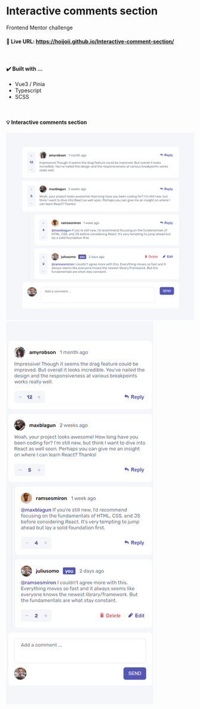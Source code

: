 # Interactive comments section

Frontend Mentor challenge

#### :rocket: Live URL: https://hoijoii.github.io/Interactive-comment-section/

<br>

#### :heavy_check_mark: Built with ...
- Vue3 / Pinia
- Typescript
- SCSS

<br>

#### :bulb: Interactive comments section

<img src="./img-desktop.png">
<img src="./img-mobile.png">

